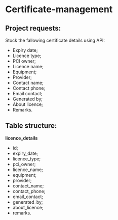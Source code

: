 # Certificate-management

## Project requests:
Stock the fallowing certificate details using API: 
- Expiry date;
- Licence type;
- PCI owner;
- Licence name;
- Equipment;
- Provider;
- Contact name;
- Contact phone;
- Email contact;
- Generated by;
- About licence;
- Remarks.

## Table structure:
**licence_details**
- id;
- expiry_date;
- licence_type;
- pci_owner;
- licence_name;
- equipment;
- provider;
- contact_name;
- contact_phone;
- email_contact;
- generated_by;
- about_licence;
- remarks.
